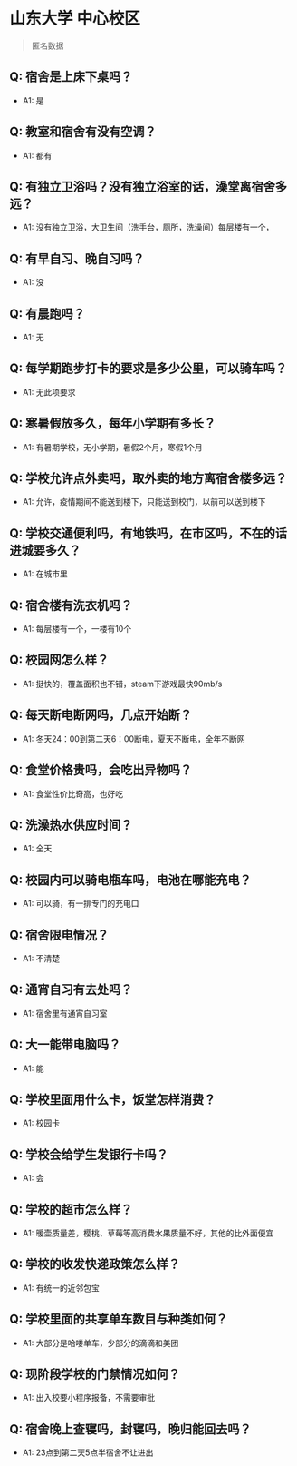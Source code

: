 # 山东大学 中心校区

> 匿名数据

## Q: 宿舍是上床下桌吗？

- A1: 是

## Q: 教室和宿舍有没有空调？

- A1: 都有

## Q: 有独立卫浴吗？没有独立浴室的话，澡堂离宿舍多远？

- A1: 没有独立卫浴，大卫生间（洗手台，厕所，洗澡间）每层楼有一个，

## Q: 有早自习、晚自习吗？

- A1: 没

## Q: 有晨跑吗？

- A1: 无

## Q: 每学期跑步打卡的要求是多少公里，可以骑车吗？

- A1: 无此项要求

## Q: 寒暑假放多久，每年小学期有多长？

- A1: 有暑期学校，无小学期，暑假2个月，寒假1个月

## Q: 学校允许点外卖吗，取外卖的地方离宿舍楼多远？

- A1: 允许，疫情期间不能送到楼下，只能送到校门，以前可以送到楼下

## Q: 学校交通便利吗，有地铁吗，在市区吗，不在的话进城要多久？

- A1: 在城市里

## Q: 宿舍楼有洗衣机吗？

- A1: 每层楼有一个，一楼有10个

## Q: 校园网怎么样？

- A1: 挺快的，覆盖面积也不错，steam下游戏最快90mb/s

## Q: 每天断电断网吗，几点开始断？

- A1: 冬天24：00到第二天6：00断电，夏天不断电，全年不断网

## Q: 食堂价格贵吗，会吃出异物吗？

- A1: 食堂性价比奇高，也好吃

## Q: 洗澡热水供应时间？

- A1: 全天

## Q: 校园内可以骑电瓶车吗，电池在哪能充电？

- A1: 可以骑，有一排专门的充电口

## Q: 宿舍限电情况？

- A1: 不清楚

## Q: 通宵自习有去处吗？

- A1: 宿舍里有通宵自习室

## Q: 大一能带电脑吗？

- A1: 能

## Q: 学校里面用什么卡，饭堂怎样消费？

- A1: 校园卡

## Q: 学校会给学生发银行卡吗？

- A1: 会

## Q: 学校的超市怎么样？

- A1: 暖壶质量差，樱桃、草莓等高消费水果质量不好，其他的比外面便宜

## Q: 学校的收发快递政策怎么样？

- A1: 有统一的近邻包宝

## Q: 学校里面的共享单车数目与种类如何？

- A1: 大部分是哈喽单车，少部分的滴滴和美团

## Q: 现阶段学校的门禁情况如何？

- A1: 出入校要小程序报备，不需要审批

## Q: 宿舍晚上查寝吗，封寝吗，晚归能回去吗？

- A1: 23点到第二天5点半宿舍不让进出